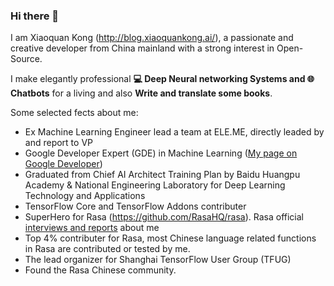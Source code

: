 ### Hi there 👋

<!--
**howl-anderson/howl-anderson** is a ✨ _special_ ✨ repository because its `README.md` (this file) appears on your GitHub profile.

Here are some ideas to get you started:

- 🔭 I’m currently working on ...
- 🌱 I’m currently learning ...
- 👯 I’m looking to collaborate on ...
- 🤔 I’m looking for help with ...
- 💬 Ask me about ...
- 📫 How to reach me: ...
- 😄 Pronouns: ...
- ⚡ Fun fact: ...
-->


I am Xiaoquan Kong (http://blog.xiaoquankong.ai/), a passionate and creative developer from China mainland with a strong interest in Open-Source.

I make elegantly professional **💻 Deep Neural networking Systems and 🌐 Chatbots** for a living and also **Write and translate some books**.

Some selected fects about me:
* Ex Machine Learning Engineer lead a team at ELE.ME, directly leaded by and report to VP
* Google Developer Expert (GDE) in Machine Learning ([My page on Google Developer](https://developers.google.com/community/experts/directory/profile/profile-xiaoquan_kong))
* Graduated from Chief AI Architect Training Plan by Baidu Huangpu Academy & National Engineering Laboratory for Deep Learning Technology and Applications
* TensorFlow Core and TensorFlow Addons contributer
* SuperHero for Rasa (https://github.com/RasaHQ/rasa). Rasa official [interviews and reports](https://blog.rasa.com/superhero-spotlight-xiaoquan-kong/) about me
* Top 4% contributer for Rasa, most Chinese language related functions in Rasa are contributed or tested by me.
* The lead organizer for Shanghai TensorFlow User Group (TFUG)
* Found the Rasa Chinese community.
